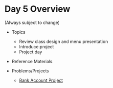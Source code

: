 # Day 5 Overview

(Always subject to change)

- Topics
  - Review class design and menu presentation
  - Introduce project
  - Project day

- Reference Materials

- Problems/Projects
  - [Bank Account Project](Assignments/BankAccount/)
